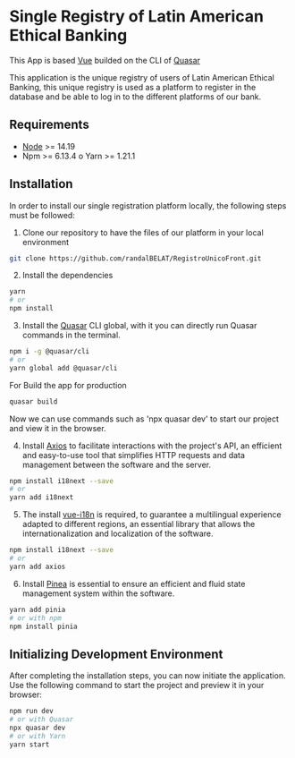 # Single Registry of Latin American Ethical Banking

This App is based [Vue](https://vuejs.org/) builded on the CLI of [Quasar](https://quasar.dev/)

This application is the unique registry of users of Latin American Ethical Banking, this unique registry is used as a platform to register in the database and be able to log in to the different platforms of our bank.

## Requirements

- [Node](https://nodejs.org/en) >= 14.19
- Npm >= 6.13.4 o Yarn >= 1.21.1

## Installation

In order to install our single registration platform locally, the following steps must be followed:

1. Clone our repository to have the files of our platform in your local environment

```bash
git clone https://github.com/randalBELAT/RegistroUnicoFront.git
```

2. Install the dependencies

```bash
yarn
# or
npm install
```

3. Install the [Quasar](https://quasar.dev/) CLI global, with it you can directly run Quasar commands in the terminal.

```bash
npm i -g @quasar/cli
# or
yarn global add @quasar/cli
```

For Build the app for production

```bash
quasar build
```

Now we can use commands such as 'npx quasar dev' to start our project and view it in the browser.

4. Install [Axios](https://axios-http.com/docs/intro) to facilitate interactions with the project's API, an efficient and easy-to-use tool that simplifies HTTP requests and data management between the software and the server.

```bash
npm install i18next --save
# or
yarn add i18next
```

5. The install [vue-i18n](https://vue-i18n.intlify.dev/) is required, to guarantee a multilingual experience adapted to different regions, an essential library that allows the internationalization and localization of the software.

```bash
npm install i18next --save
# or
yarn add axios
```

6. Install [Pinea](https://pinia.vuejs.org/) is essential to ensure an efficient and fluid state management system within the software.

```bash
yarn add pinia
# or with npm
npm install pinia
```

## Initializing Development Environment

After completing the installation steps, you can now initiate the application.
Use the following command to start the project and preview it in your browser:

```bash
npm run dev
# or with Quasar
npx quasar dev
# or with Yarn
yarn start
```
